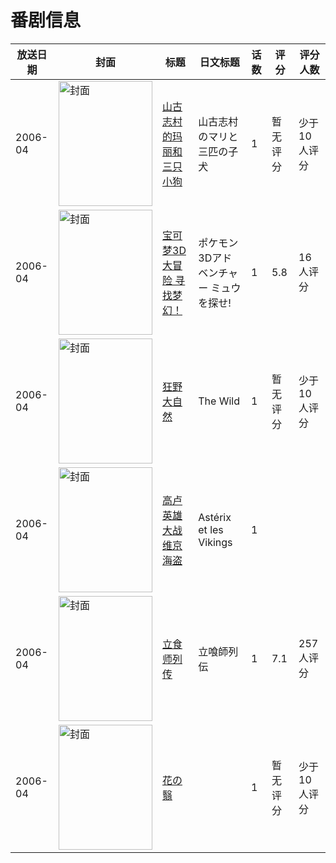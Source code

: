 # 番剧信息

|放送日期|封面|标题|日文标题|话数|评分|评分人数|
|---|---|---|---|---|---|---|
|2006-04|<img src="//lain.bgm.tv/pic/cover/c/44/ff/220048_Ye35p.jpg" alt="封面" style="width:150px;height:200px;object-fit:cover;">|[山古志村的玛丽和三只小狗](https://bangumi.tv/subject/220048)|山古志村のマリと三匹の子犬|1|暂无评分|少于10人评分|
|2006-04|<img src="//lain.bgm.tv/pic/cover/c/d6/c0/103707_EFbpN.jpg" alt="封面" style="width:150px;height:200px;object-fit:cover;">|[宝可梦3D大冒险 寻找梦幻！](https://bangumi.tv/subject/103707)|ポケモン3Dアドベンチャー ミュウを探せ!|1|5.8|16人评分|
|2006-04|<img src="//lain.bgm.tv/pic/cover/c/11/26/113081_4RmgR.jpg" alt="封面" style="width:150px;height:200px;object-fit:cover;">|[狂野大自然](https://bangumi.tv/subject/113081)|The Wild|1|暂无评分|少于10人评分|
|2006-04|<img src="//lain.bgm.tv/pic/cover/c/80/12/311179_fdfsS.jpg" alt="封面" style="width:150px;height:200px;object-fit:cover;">|[高卢英雄大战维京海盗](https://bangumi.tv/subject/311179)|Astérix et les Vikings|1|||
|2006-04|<img src="//lain.bgm.tv/pic/cover/c/da/0b/4041_9kx9U.jpg" alt="封面" style="width:150px;height:200px;object-fit:cover;">|[立食师列传](https://bangumi.tv/subject/4041)|立喰師列伝|1|7.1|257人评分|
|2006-04|<img src="//lain.bgm.tv/pic/cover/c/f1/22/112989_11QlU.jpg" alt="封面" style="width:150px;height:200px;object-fit:cover;">|[花の翳](https://bangumi.tv/subject/112989)||1|暂无评分|少于10人评分|
